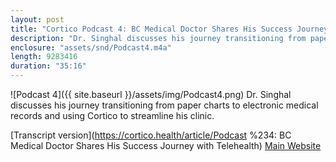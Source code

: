 ```yaml
---
layout: post
title: "Cortico Podcast 4: BC Medical Doctor Shares His Success Journey with Telehealth"
description: "Dr. Singhal discusses his journey transitioning from paper charts to electronic medical records and using Cortico to streamline his clinic."
enclosure: "assets/snd/Podcast4.m4a"
length: 9283416
duration: "35:16"
---
```

![Podcast 4]({{ site.baseurl }}/assets/img/Podcast4.png)
Dr. Singhal discusses his journey transitioning from paper charts to electronic medical records and using Cortico to streamline his clinic.

[Transcript version](https://cortico.health/article/Podcast %234: BC Medical Doctor Shares His Success Journey with Telehealth)
[Main Website](https://cortico.health)